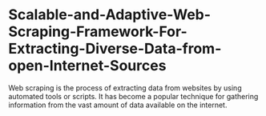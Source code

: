 # Scalable-and-Adaptive-Web-Scraping-Framework-For-Extracting-Diverse-Data-from-open-Internet-Sources
Web scraping is the process of extracting data from websites by using automated tools or scripts. It has become a popular technique for gathering information from the vast amount of data available on the internet.

